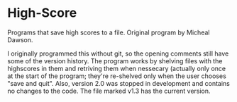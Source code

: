 # High-Score
Programs that save high scores to a file. Original program by Micheal Dawson.

I originally programmed this without git, so the opening comments still have some of the version history. 
The program works by shelving files with the highscores in them and retriving them when nessecary (actually only once at the start of the program; they're re-shelved only when the user chooses "save and quit".
Also, version 2.0 was stopped in development and contains no changes to the code. The file marked v1.3 has the current version.
